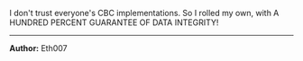 I don't trust everyone's CBC implementations. So I rolled my own, with A HUNDRED PERCENT GUARANTEE OF DATA INTEGRITY!

---
**Author:** Eth007